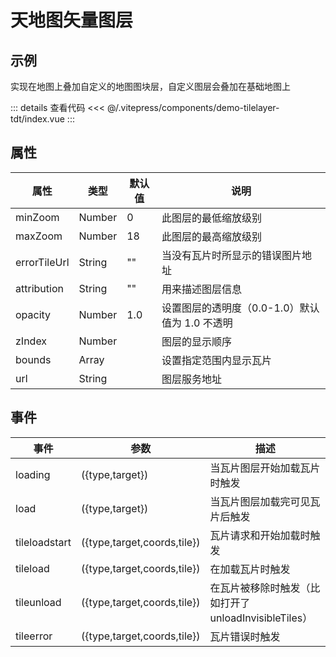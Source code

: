 # 天地图矢量图层

## 示例

实现在地图上叠加自定义的地图图块层，自定义图层会叠加在基础地图上

<demo-tilelayer-tdt></demo-tilelayer-tdt>

::: details 查看代码
<<< @/.vitepress/components/demo-tilelayer-tdt/index.vue
:::

## 属性

| 属性           | 类型     | 默认值 | 说明                            |
|--------------|--------|-----|-------------------------------|
| minZoom      | Number | 0   | 此图层的最低缩放级别                    |
| maxZoom      | Number | 18  | 此图层的最高缩放级别                    |
| errorTileUrl | String | ""  | 当没有瓦片时所显示的错误图片地址              |
| attribution  | String | ""  | 用来描述图层信息                      |
| opacity      | Number | 1.0 | 设置图层的透明度（0.0-1.0）默认值为 1.0 不透明 |
| zIndex       | Number |     | 图层的显示顺序                       |
| bounds       | Array  |     | 设置指定范围内显示瓦片                   |
| url          | String |     | 图层服务地址                        |

## 事件

| 事件            | 参数                          | 描述                                    |
|---------------|-----------------------------|---------------------------------------|
| loading       | ({type,target})             | 当瓦片图层开始加载瓦片时触发                        |
| load          | ({type,target})             | 当瓦片图层加载完可见瓦片后触发                       |
| tileloadstart | ({type,target,coords,tile}) | 瓦片请求和开始加载时触发                          |
| tileload      | ({type,target,coords,tile}) | 在加载瓦片时触发                              |
| tileunload    | ({type,target,coords,tile}) | 在瓦片被移除时触发（比如打开了 unloadInvisibleTiles） |
| tileerror     | ({type,target,coords,tile}) | 瓦片错误时触发                               |
